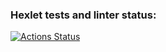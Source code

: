 ### Hexlet tests and linter status:
[![Actions Status](https://github.com/edji777/frontend-project-lvl3/workflows/hexlet-check/badge.svg)](https://github.com/edji777/frontend-project-lvl3/actions)